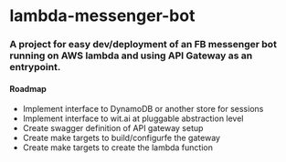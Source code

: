 # lambda-messenger-bot

### A project for easy dev/deployment of an FB messenger bot running on AWS lambda and using API Gateway as an entrypoint.

#### Roadmap

  - Implement interface to DynamoDB or another store for sessions
  - Implement interface to wit.ai at pluggable abstraction level
  - Create swagger definition of API gateway setup
  - Create make targets to build/configurfe the gateway
  - Create make targets to create the lambda function